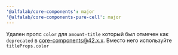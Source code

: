 ```yaml
---
'@alfalab/core-components': major
'@alfalab/core-components-pure-cell': major
---
```


Удален пропс `color` для `amount-title` который был отмечен как `deprecated` в core-components@42.x.x. Вместо него используйте `titleProps.color`
